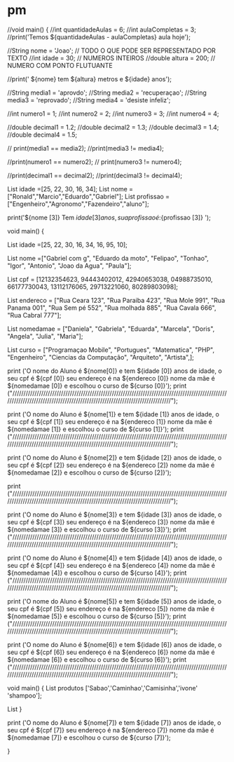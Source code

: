 # pm
//void main() {
 //int quantidadeAulas = 6;
 //int aulaCompletas = 3;
//print('Temos ${quantidadeAulas - aulaCompletas} aula hoje');


 //String nome = 'Joao'; // TODO O QUE PODE SER REPRESENTADO POR TEXTO 
 //int idade = 30; // NUMEROS INTEIROS
 //double altura = 200; // NUMERO COM PONTO FLUTUANTE

  //print(' ${nome} tem ${altura} metros e ${idade} anos');
  
  

//String media1 = 'aprovdo';
//String media2 = 'recuperaçao';
//String media3 = 'reprovado';
//String media4 = 'desiste infeliz';  
   
//int numero1 = 1;
//int numero2 = 2;
//int numero3 = 3;
//int numero4 = 4;
  
//double decimal1 = 1.2; 
//double decimal2 = 1.3;
//double decimal3 = 1.4;
//double decimal4 = 1.5;
 
 // print(media1 == media2);
  //print(media3 != media4);
  
  //print(numero1 == numero2);
 // print(numero3 != numero4);
  
  //print(decimal1 == decimal2);
  //print(decimal3 != decimal4);
  
  
  
 
 List <int> idade =[25, 22, 30, 16, 34];
List <String> nome =["Ronald","Marcio","Eduardo","Gabriel"];
List <String> profissao =["Engenheiro","Agronomo","Fazendeiro","aluno"]; 
  
  print('${nome [3]} Tem ${idade [3]} anos, sua profissao é:${profissao [3]} ');
  
  

void main() {

List<int> idade =[25, 22, 30, 16, 34, 16, 95, 10];

List<String> nome =["Gabriel com g", "Eduardo da moto", "Felipao", "Tonhao", "Igor", "Antonio", "Joao da Agua", "Paula"];

List<int> cpf = [12132354623, 94443402012, 42940653038, 04988735010, 66177730043, 13112176065, 29713221060, 80289803098];

List<String> endereco = ["Rua Ceara 123", "Rua Paraiba 423", "Rua Mole 991", "Rua Panama 001", "Rua Sem pé 552", "Rua molhada 885", "Rua Cavala 666", "Rua Cabral 777"];

List<String> nomedamae = ["Daniela", "Gabriela", "Eduarda", "Marcela", "Doris", "Angela", "Julia", "Maria"];

List<String> curso = ["Programaçao Mobile", "Portugues", "Matematica", "PHP", "Engenheiro", "Ciencias da Computação", "Arquiteto", "Artista",];

print ('O nome do Aluno é ${nome[0]} e tem ${idade [0]} anos de idade, o seu cpf é ${cpf [0]} seu endereço é na ${endereco [0]} nome da mãe é ${nomedamae [0]} e escolhou o curso de ${curso [0]}');
print ("///////////////////////////////////////////////////////////////////////////////////////////////////////////////////////////////////////////////////////////////////////////");  

print ('O nome do Aluno é ${nome[1]} e tem ${idade [1]} anos de idade, o seu cpf é ${cpf [1]} seu endereço é na ${endereco [1]} nome da mãe é ${nomedamae [1]} e escolhou o curso de ${curso [1]}');
print ("///////////////////////////////////////////////////////////////////////////////////////////////////////////////////////////////////////////////////////////////////////////");  
  
print ('O nome do Aluno é ${nome[2]} e tem ${idade [2]} anos de idade, o seu cpf é ${cpf [2]} seu endereço é na ${endereco [2]} nome da mãe é ${nomedamae [2]} e escolhou o curso de ${curso [2]}');

print ("///////////////////////////////////////////////////////////////////////////////////////////////////////////////////////////////////////////////////////////////////////////");  
  
print ('O nome do Aluno é ${nome[3]} e tem ${idade [3]} anos de idade, o seu cpf é ${cpf [3]} seu endereço é na ${endereco [3]} nome da mãe é ${nomedamae [3]} e escolhou o curso de ${curso [3]}');
print ("///////////////////////////////////////////////////////////////////////////////////////////////////////////////////////////////////////////////////////////////////////////");  

print ('O nome do Aluno é ${nome[4]} e tem ${idade [4]} anos de idade, o seu cpf é ${cpf [4]} seu endereço é na ${endereco [4]} nome da mãe é ${nomedamae [4]} e escolhou o curso de ${curso [4]}');
print ("///////////////////////////////////////////////////////////////////////////////////////////////////////////////////////////////////////////////////////////////////////////");  

print ('O nome do Aluno é ${nome[5]} e tem ${idade [5]} anos de idade, o seu cpf é ${cpf [5]} seu endereço é na ${endereco [5]} nome da mãe é ${nomedamae [5]} e escolhou o curso de ${curso [5]}');
print ("///////////////////////////////////////////////////////////////////////////////////////////////////////////////////////////////////////////////////////////////////////////");  

print ('O nome do Aluno é ${nome[6]} e tem ${idade [6]} anos de idade, o seu cpf é ${cpf [6]} seu endereço é na ${endereco [6]} nome da mãe é ${nomedamae [6]} e escolhou o curso de ${curso [6]}');
print ("///////////////////////////////////////////////////////////////////////////////////////////////////////////////////////////////////////////////////////////////////////////");


void main() {
  List<String> produtos ['Sabao','Caminhao','Camisinha','ivone' 'shampoo'];
  
  List
}

  
print ('O nome do Aluno é ${nome[7]} e tem ${idade [7]} anos de idade, o seu cpf é ${cpf [7]} seu endereço é na ${endereco [7]} nome da mãe é ${nomedamae [7]} e escolhou o curso de ${curso [7]}'); 


}
